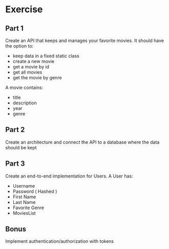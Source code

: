 # Exercise

## Part 1

Create an API that keeps and manages your favorite movies. It should have the option to:

* keep data in a fixed static class
* create a new movie
* get a movie by id
* get all movies
* get the movie by genre

A movie contains:

* title
* description
* year
* genre

## Part 2

Create an architecture and connect the API to a database where the data should be kept

## Part 3

Create an end-to-end implementation for Users. A User has:

* Username
* Password ( Hashed )
* First Name
* Last Name
* Favorite Genre
* MoviesList

## Bonus

Implement authentication/authorization with tokens

